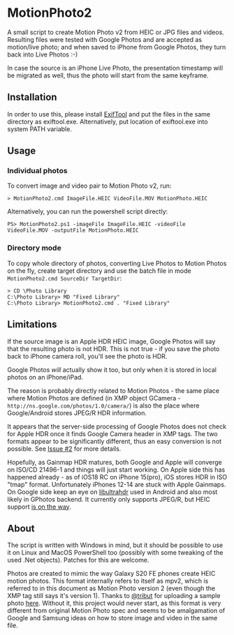 # MotionPhoto2

A small script to create Motion Photo v2 from HEIC or JPG files and videos. Resulting files were tested with Google Photos and are accepted as motion/live photo; and when saved to iPhone from Google Photos, they turn back into Live Photos :-)

In case the source is an iPhone Live Photo, the presentation timestamp will be migrated as well, thus the photo will start from the same keyframe.

## Installation

In order to use this, please install [ExifTool](https://exiftool.org/) and put the files in the same directory as exiftool.exe. Alternatively, put location of exiftool.exe into system PATH variable.

## Usage

### Individual photos

To convert image and video pair to Motion Photo v2, run:

```
> MotionPhoto2.cmd ImageFile.HEIC VideoFile.MOV MotionPhoto.HEIC
```

Alternatively, you can run the powershell script directly:
```
PS> MotionPhoto2.ps1 -imageFile ImageFile.HEIC -videoFile VideoFile.MOV -outputFile MotionPhoto.HEIC
```

### Directory mode

To copy whole directory of photos, converting Live Photos to Motion Photos on the fly, create target directory and use the batch file in mode `MotionPhoto2.cmd SourceDir TargetDir`:

```
> CD \Photo Library
C:\Photo Library> MD "Fixed Library"
C:\Photo Library> MotionPhoto2.cmd . "Fixed Library"
```

## Limitations

If the source image is an Apple HDR HEIC image, Google Photos will say that the resulting photo is not HDR. This is not true - if you save the photo back to iPhone camera roll, you'll see the photo is HDR.

Google Photos _will_ actually show it too, but only when it is stored in local photos on an iPhone/iPad.

The reason is probably directly related to Motion Photos -  the same place where Motion Photos are defined (in XMP object GCamera - `http://ns.google.com/photos/1.0/camera/`) is also the place where Google/Android stores JPEG/R HDR information.

It appears that the server-side processing of Google Photos does not check for Apple HDR once it finds Google Camera header in XMP tags. The two formats appear to be significantly different, thus an easy conversion is not possible. See [Issue #2](https://github.com/PetrVys/MotionPhoto2/issues/2) for more details.

Hopefully, as Gainmap HDR matures, both Google and Apple will converge on ISO/CD 21496-1 and things will just start working. On Apple side this has happened already - as of iOS18 RC on iPhone 15(pro), iOS stores HDR in ISO "tmap" format. Unfortunately iPhones 12-14 are stuck with Apple Gainmaps. On Google side keep an eye on [libultrahdr](https://github.com/google/libultrahdr) used in Android and also most likely in GPhotos backend. It currently only supports JPEG/R, but HEIC support [is on the way](https://github.com/google/libultrahdr/issues/195).

## About

The script is written with Windows in mind, but it should be possible to use it on Linux and MacOS PowerShell too (possibly with some tweaking of the used .Net objects). Patches for this are welcome.

Photos are created to mimic the way Galaxy S20 FE phones create HEIC motion photos. This format internally refers to itself as mpv2, which is referred to in this document as Motion Photo version 2 (even though the XMP tag still says it's version 1).
Thanks to [@tribut](https://github.com/tribut) for uploading a sample photo [here](https://github.com/photoprism/photoprism/issues/1739#issuecomment-1216457652). Without it, this project would never start, as this format is very different from original Motion Photo spec and seems to be amalgamation of Google and Samsung ideas on how to store image and video in the same file.
